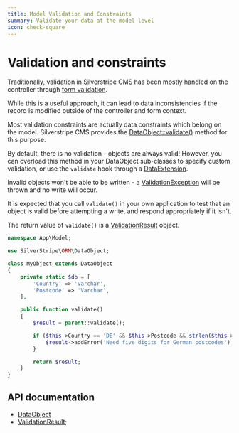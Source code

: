 ```yaml
---
title: Model Validation and Constraints
summary: Validate your data at the model level
icon: check-square
---
```


# Validation and constraints

Traditionally, validation in Silverstripe CMS has been mostly handled on the controller through [form validation](../forms).

While this is a useful approach, it can lead to data inconsistencies if the record is modified outside of the
controller and form context.

Most validation constraints are actually data constraints which belong on the model. Silverstripe CMS provides the
[DataObject::validate()](api:SilverStripe\ORM\DataObject::validate()) method for this purpose.

By default, there is no validation - objects are always valid! However, you can overload this method in your DataObject
sub-classes to specify custom validation, or use the `validate` hook through a [DataExtension](api:SilverStripe\ORM\DataExtension).

Invalid objects won't be able to be written - a [ValidationException](api:SilverStripe\ORM\ValidationException) will be thrown and no write will occur.

It is expected that you call `validate()` in your own application to test that an object is valid before attempting a
write, and respond appropriately if it isn't.

The return value of `validate()` is a [ValidationResult](api:SilverStripe\ORM\ValidationResult) object.

```php
namespace App\Model;

use SilverStripe\ORM\DataObject;

class MyObject extends DataObject
{
    private static $db = [
        'Country' => 'Varchar',
        'Postcode' => 'Varchar',
    ];

    public function validate()
    {
        $result = parent::validate();

        if ($this->Country == 'DE' && $this->Postcode && strlen($this->Postcode) != 5) {
            $result->addError('Need five digits for German postcodes');
        }

        return $result;
    }
}
```

## API documentation

- [DataObject](api:SilverStripe\ORM\DataObject)
- [ValidationResult](api:SilverStripe\ORM\ValidationResult);
